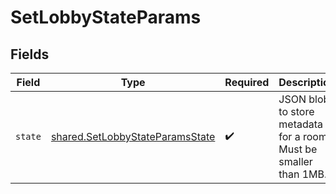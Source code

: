 # SetLobbyStateParams


## Fields

| Field                                                                                     | Type                                                                                      | Required                                                                                  | Description                                                                               |
| ----------------------------------------------------------------------------------------- | ----------------------------------------------------------------------------------------- | ----------------------------------------------------------------------------------------- | ----------------------------------------------------------------------------------------- |
| `state`                                                                                   | [shared.SetLobbyStateParamsState](../../../sdk/models/shared/setlobbystateparamsstate.md) | :heavy_check_mark:                                                                        | JSON blob to store metadata for a room. Must be smaller than 1MB.                         |